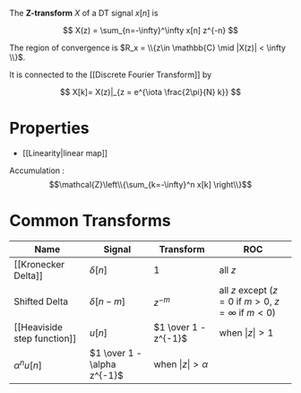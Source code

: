 The **Z-transform** $X$ of a DT signal $x[n]$ is

$$
X(z) = \sum_{n=-\infty}^\infty x[n] z^{-n}
$$

The region of convergence is $R_x = \\{z\in \mathbb{C} \mid  |X(z)| < \infty \\}$.

It is connected to the [[Discrete Fourier Transform]] by

$$
X[k]= X(z)|_{z = e^{\iota \frac{2\pi}{N} k}}
$$

# Properties

* [[Linearity|linear map]]

Accumulation
: $$\mathcal{Z}\left\\{\sum_{k=-\infty}^n x[k] \right\\}$$

# Common Transforms

|Name|Signal|Transform|ROC|
|-----|------|---------|---|
|[[Kronecker Delta]]|$\delta[n]$|1|all $z$|
|Shifted Delta|$\delta[n-m]$|$z^{-m}$|all $z$ except ($z=0$ if $m>0$, $z=\infty$ if $m < 0$)|
|[[Heaviside step function]]|$u[n]$|$1 \over 1 - z^{-1}$| when $\vert z\vert > 1$ |
|$\alpha^n u[n]$|$1 \over 1 - \alpha z^{-1}$| when $\vert z\vert > \alpha$ |